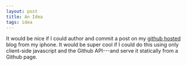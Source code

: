 ```yaml
---
layout: post
title: An Idea
tags: idea
---
```

It would be nice if I could author and commit a post on my [github hosted](http://github.com/ttsu/ttsu.github.com) blog from my iphone.
It would be super cool if I could do this using only client-side javascript and the Github API---and serve it statically from a Github page.